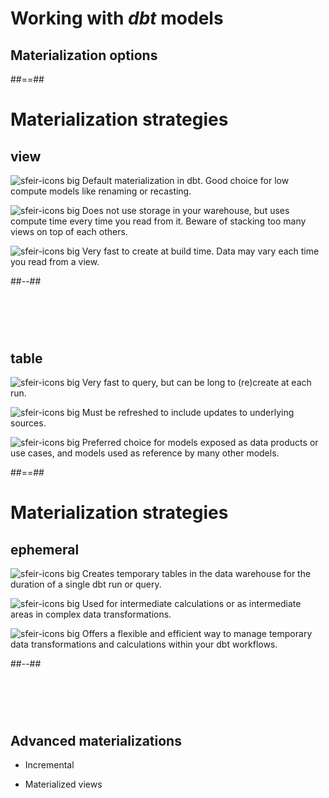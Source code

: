 <!-- .slide: class="transition"-->

# Working with _dbt_ models

## Materialization options

##==##

<!-- .slide: class="two-column" -->

# Materialization strategies

## view

![sfeir-icons big](plus-circle) Default materialization in dbt. Good choice for low compute models like renaming or recasting.

![sfeir-icons big](cpu) Does not use storage in your warehouse, but uses compute time every time you read from it. Beware of stacking too many views on top of each others.

![sfeir-icons big](watch) Very fast to create at build time. Data may vary each time you read from a view.

##--##

<!-- .slide: data-background="var(--black)" -->

# &nbsp;

## table

![sfeir-icons big](clock) Very fast to query, but can be long to (re)create at each run.

![sfeir-icons big](git-commit) Must be refreshed to include updates to underlying sources.

![sfeir-icons big](refresh-cw) Preferred choice for models exposed as data products or use cases, and models used as reference by many other models.

##==##

<!-- .slide: class="two-column" -->

# Materialization strategies

## ephemeral

![sfeir-icons big](plus-circle) Creates temporary tables in the data warehouse for the duration of a single dbt run or query.

![sfeir-icons big](cpu) Used for intermediate calculations or as intermediate areas in complex data transformations.

![sfeir-icons big](watch) Offers a flexible and efficient way to manage temporary data transformations and calculations within your dbt workflows.

##--##

<!-- .slide: data-background="var(--black)" -->

# &nbsp;

## Advanced materializations

- Incremental

- Materialized views
